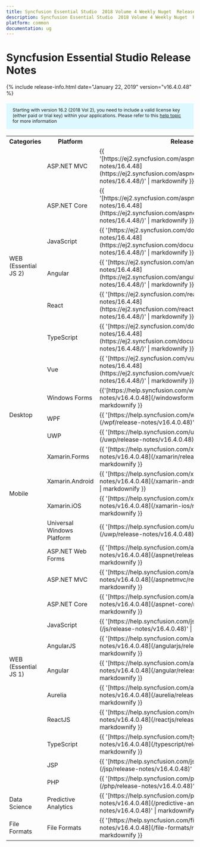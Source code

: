 ```yaml
---
title: Syncfusion Essential Studio  2018 Volume 4 Weekly Nuget  Release Notes  
description: Syncfusion Essential Studio  2018 Volume 4 Weekly Nuget  Release Notes  
platform: common
documentation: ug
---
```


# Syncfusion Essential Studio  Release Notes  

{% include release-info.html date="January 22, 2019"   version="v16.4.0.48" %} 

<style>
#license {
    font-size: .88em!important;
margin-top: 1.5em;     margin-bottom: 1.5em;
    background-color: #def8ff;
    padding: 10px 17px 14px;
}
</style>

<div id="license">
Starting with version 16.2 (2018 Vol 2), you need to include a valid license key (either paid or trial key) within your applications. 
Please refer to this <a href="/common/essential-studio/licensing/license-key">help topic</a> for more information 
</div>


<table>
<tr>
<th>Categories</th>
<th>Platform</th>
<th>Release Notes</th></tr>
<tr>

<tr>
<td rowspan="11">
WEB (Essential JS 2)
</td>
</tr>
<tr>
<td>
ASP.NET MVC
</td>
<td>{{ '[https://ej2.syncfusion.com/aspnetmvc/documentation/release-notes/16.4.48](https://ej2.syncfusion.com/aspnetmvc/documentation/release-notes/16.4.48/)' | markdownify }}
</td>
</tr>
<tr>
<td>
ASP.NET Core
</td>
<td>{{ '[https://ej2.syncfusion.com/aspnetcore/documentation/release-notes/16.4.48](https://ej2.syncfusion.com/aspnetcore/documentation/release-notes/16.4.48/)' | markdownify }}
</td>
</tr>
<tr>
<td>
JavaScript
</td>
<td>{{ '[https://ej2.syncfusion.com/documentation/release-notes/16.4.48](https://ej2.syncfusion.com/documentation/release-notes/16.4.48/)' | markdownify }}
</td>
</tr>
<tr>
</tr>
<tr>
<td>
Angular
</td>
<td>{{ '[https://ej2.syncfusion.com/angular/documentation/release-notes/16.4.48](https://ej2.syncfusion.com/angular/documentation/release-notes/16.4.48/)' | markdownify }}
</td>
</tr>
<tr>
</tr>
<tr>
<td>
React
</td>
<td>{{ '[https://ej2.syncfusion.com/react/documentation/release-notes/16.4.48](https://ej2.syncfusion.com/react/documentation/release-notes/16.4.48/)' | markdownify }}
</td>
</tr>
<tr>
<td>
TypeScript
</td>
<td>{{ '[https://ej2.syncfusion.com/documentation/release-notes/16.4.48](https://ej2.syncfusion.com/documentation/release-notes/16.4.48/)' | markdownify }}
</td>
</tr>
<tr>
<td>
Vue
</td>
<td>{{ '[https://ej2.syncfusion.com/vue/documentation/release-notes/16.4.48](https://ej2.syncfusion.com/vue/documentation/release-notes/16.4.48/)' | markdownify }}
</td>
</tr>
<tr>
</tr>
<td rowspan="3">
Desktop
</td>
<td>
Windows Forms
</td>
<td>{{'[https://help.syncfusion.com/windowsforms/release-notes/v16.4.0.48](/windowsforms/release-notes/v16.4.0.48)' | markdownify }}
</td>
</tr>
<tr>
<td>
WPF
</td>
<td>{{ '[https://help.syncfusion.com/wpf/release-notes/v16.4.0.48](/wpf/release-notes/v16.4.0.48)' | markdownify }}
</td>
</tr>
<tr>
<td>
UWP
</td>
<td>{{ '[https://help.syncfusion.com/uwp/release-notes/v16.4.0.48](/uwp/release-notes/v16.4.0.48)' | markdownify }}
</td>
</tr>
<tr>
<td rowspan="4">
Mobile
</td>
<td>
Xamarin.Forms
</td>
<td>{{ '[https://help.syncfusion.com/xamarin/release-notes/v16.4.0.48](/xamarin/release-notes/v16.4.0.48)' | markdownify }}
</td>
</tr>
<tr>
<td>
Xamarin.Android
</td>
<td>{{ '[https://help.syncfusion.com/xamarin-android/release-notes/v16.4.0.48](/xamarin-android/release-notes/v16.4.0.48)' | markdownify }}
</td>
</tr>
<tr>
<td>
Xamarin.iOS
</td>
<td>{{ '[https://help.syncfusion.com/xamarin-ios/release-notes/v16.4.0.48](/xamarin-ios/release-notes/v16.4.0.48)' | markdownify }}
</td>
</tr>
<tr>
<td>
Universal Windows Platform
</td>
<td>{{ '[https://help.syncfusion.com/uwp/release-notes/v16.4.0.48](/uwp/release-notes/v16.4.0.48)' | markdownify }}
</td>
</tr>
<tr>
<td rowspan="11">
WEB (Essential JS 1)
</td>
<td>
ASP.NET Web Forms
</td>
<td>{{ '[https://help.syncfusion.com/aspnet/release-notes/v16.4.0.48](/aspnet/release-notes/v16.4.0.48)' | markdownify }}
</td>
</tr>
<tr>
<td>
ASP.NET MVC
</td>
<td>{{ '[https://help.syncfusion.com/aspnetmvc/release-notes/v16.4.0.48](/aspnetmvc/release-notes/v16.4.0.48)' | markdownify }}
</td>
</tr>
<tr>
<td>
ASP.NET Core
</td>
<td>{{ '[https://help.syncfusion.com/aspnet-core/release-notes/v16.4.0.48](/aspnet-core/release-notes/v16.4.0.48)' | markdownify }}
</td>
</tr>
<tr>
<td>
JavaScript
</td>
<td>{{ '[https://help.syncfusion.com/js/release-notes/v16.4.0.48](/js/release-notes/v16.4.0.48)' | markdownify }}
</td>
</tr>
<tr>
<td>
AngularJS
</td>
<td>{{ '[https://help.syncfusion.com/angularjs/release-notes/v16.4.0.48](/angularjs/release-notes/v16.4.0.48)' | markdownify }}
</td>
</tr>
<tr>
<td>
Angular
</td>
<td>{{ '[https://help.syncfusion.com/angular/release-notes/v16.4.0.48](/angular/release-notes/v16.4.0.48)' | markdownify }}
</td>
</tr>
<tr>
<td>
Aurelia
</td>
<td>{{ '[https://help.syncfusion.com/aurelia/release-notes/v16.4.0.48](/aurelia/release-notes/v16.4.0.48)' | markdownify }}
</td>
</tr>
<tr>
<td>
ReactJS
</td>
<td>{{ '[https://help.syncfusion.com/reactjs/release-notes/v16.4.0.48](/reactjs/release-notes/v16.4.0.48)' | markdownify }}
</td>
</tr>
<tr>
<td>
TypeScript
</td>
<td>{{ '[https://help.syncfusion.com/typescript/release-notes/v16.4.0.48](/typescript/release-notes/v16.4.0.48)' | markdownify }}
</td>
</tr>
<tr>
<td>
JSP
</td>
<td>{{ '[https://help.syncfusion.com/jsp/release-notes/v16.4.0.48](/jsp/release-notes/v16.4.0.48)' | markdownify }}
</td>
</tr>
<tr>
<td>
PHP
</td>
<td>{{ '[https://help.syncfusion.com/php/release-notes/v16.4.0.48](/php/release-notes/v16.4.0.48)' | markdownify }}
</td>
</tr>
<tr>
<td>
Data Science
</td>
<td>
Predictive Analytics
</td>
<td>{{ '[https://help.syncfusion.com/predictive-analytics/release-notes/v16.4.0.48](/predictive-analytics/release-notes/v16.4.0.48)' | markdownify }}
</td>
</tr>
<tr>
<td>
File Formats
</td>
<td>
File Formats
</td>
<td>{{ '[https://help.syncfusion.com/file-formats/release-notes/v16.4.0.48](/file-formats/release-notes/v16.4.0.48)' | markdownify }}
</td>
</tr>
</table>